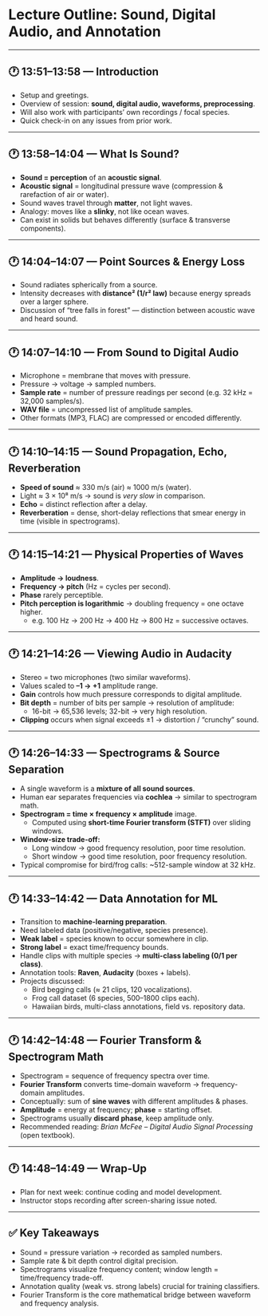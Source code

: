 # Lecture Outline: Sound, Digital Audio, and Annotation

---

## 🕐 13:51–13:58 — Introduction
- Setup and greetings.  
- Overview of session: **sound, digital audio, waveforms, preprocessing**.  
- Will also work with participants’ own recordings / focal species.  
- Quick check-in on any issues from prior work.  

---

## 🕐 13:58–14:04 — What Is Sound?
- **Sound = perception** of an **acoustic signal**.  
- **Acoustic signal** = longitudinal pressure wave (compression & rarefaction of air or water).  
- Sound waves travel through **matter**, not light waves.  
- Analogy: moves like a **slinky**, not like ocean waves.  
- Can exist in solids but behaves differently (surface & transverse components).  

---

## 🕐 14:04–14:07 — Point Sources & Energy Loss
- Sound radiates spherically from a source.  
- Intensity decreases with **distance² (1/r² law)** because energy spreads over a larger sphere.  
- Discussion of “tree falls in forest” — distinction between acoustic wave and heard sound.  

---

## 🕐 14:07–14:10 — From Sound to Digital Audio
- Microphone = membrane that moves with pressure.  
- Pressure → voltage → sampled numbers.  
- **Sample rate** = number of pressure readings per second (e.g. 32 kHz = 32,000 samples/s).  
- **WAV file** = uncompressed list of amplitude samples.  
- Other formats (MP3, FLAC) are compressed or encoded differently.  

---

## 🕐 14:10–14:15 — Sound Propagation, Echo, Reverberation
- **Speed of sound** ≈ 330 m/s (air) ≈ 1000 m/s (water).  
- Light ≈ 3 × 10⁸ m/s → sound is *very slow* in comparison.  
- **Echo** = distinct reflection after a delay.  
- **Reverberation** = dense, short-delay reflections that smear energy in time (visible in spectrograms).  

---

## 🕐 14:15–14:21 — Physical Properties of Waves
- **Amplitude → loudness**.  
- **Frequency → pitch** (Hz = cycles per second).  
- **Phase** rarely perceptible.  
- **Pitch perception is logarithmic** → doubling frequency = one octave higher.  
  - e.g. 100 Hz → 200 Hz → 400 Hz → 800 Hz = successive octaves.  

---

## 🕐 14:21–14:26 — Viewing Audio in Audacity
- Stereo = two microphones (two similar waveforms).  
- Values scaled to **–1 → +1** amplitude range.  
- **Gain** controls how much pressure corresponds to digital amplitude.  
- **Bit depth** = number of bits per sample → resolution of amplitude:
  - 16-bit → 65,536 levels; 32-bit → very high resolution.  
- **Clipping** occurs when signal exceeds ±1 → distortion / “crunchy” sound.  

---

## 🕐 14:26–14:33 — Spectrograms & Source Separation
- A single waveform is a **mixture of all sound sources**.  
- Human ear separates frequencies via **cochlea** → similar to spectrogram math.  
- **Spectrogram = time × frequency × amplitude** image.  
  - Computed using **short-time Fourier transform (STFT)** over sliding windows.  
- **Window-size trade-off:**
  - Long window → good frequency resolution, poor time resolution.  
  - Short window → good time resolution, poor frequency resolution.  
- Typical compromise for bird/frog calls: ~512-sample window at 32 kHz.  

---

## 🕐 14:33–14:42 — Data Annotation for ML
- Transition to **machine-learning preparation**.  
- Need labeled data (positive/negative, species presence).  
- **Weak label** = species known to occur somewhere in clip.  
- **Strong label** = exact time/frequency bounds.  
- Handle clips with multiple species → **multi-class labeling (0/1 per class)**.  
- Annotation tools: **Raven**, **Audacity** (boxes + labels).  
- Projects discussed:
  - Bird begging calls (≈ 21 clips, 120 vocalizations).  
  - Frog call dataset (6 species, 500–1800 clips each).  
  - Hawaiian birds, multi-class annotations, field vs. repository data.  

---

## 🕐 14:42–14:48 — Fourier Transform & Spectrogram Math
- Spectrogram = sequence of frequency spectra over time.  
- **Fourier Transform** converts time-domain waveform → frequency-domain amplitudes.  
- Conceptually: sum of **sine waves** with different amplitudes & phases.  
- **Amplitude** = energy at frequency; **phase** = starting offset.  
- Spectrograms usually **discard phase**, keep amplitude only.  
- Recommended reading: *Brian McFee – Digital Audio Signal Processing* (open textbook).  

---

## 🕐 14:48–14:49 — Wrap-Up
- Plan for next week: continue coding and model development.  
- Instructor stops recording after screen-sharing issue noted.  

---

## ✅ Key Takeaways
- Sound = pressure variation → recorded as sampled numbers.  
- Sample rate & bit depth control digital precision.  
- Spectrograms visualize frequency content; window length = time/frequency trade-off.  
- Annotation quality (weak vs. strong labels) crucial for training classifiers.  
- Fourier Transform is the core mathematical bridge between waveform and frequency analysis.  
